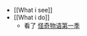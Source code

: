 - [[What i see]]
- [[What i do]]
	- 看了 [怪奇物语第一季](https://www.douban.com/group/topic/281350282/?_i=32435146b-UdMq,32435446b-UdMq)